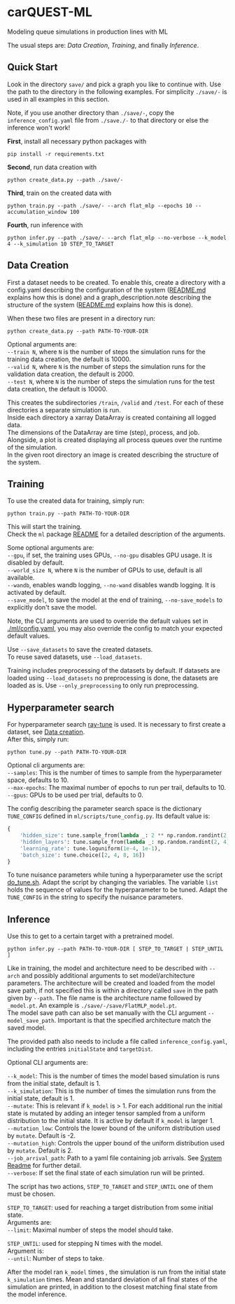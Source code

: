 # carQUEST-ML
Modeling queue simulations in production lines with ML

The usual steps are: *Data Creation*, *Training*, and finally *Inference*.

## Quick Start

Look in the directory `save/` and pick a graph you like to continue with. 
Use the path to the directory in the following examples. 
For simplicity `./save/-` is used in all examples in this section.

Note, if you use another directory than `./save/-`, copy the `inference_config.yaml` file 
from `./save./-` to that directory or else the inference won't work!

**First**, install all necessary python packages with 
```shell
pip install -r requirements.txt
```

**Second**, run data creation with
```shell
python create_data.py --path ./save/-
```

**Third**, train on the created data with
```shell
python train.py --path ./save/- --arch flat_mlp --epochs 10 --accumulation_window 100
```

**Fourth**, run inference with
```shell
python infer.py --path ./save/- --arch flat_mlp --no-verbose --k_model 4 --k_simulation 10 STEP_TO_TARGET
```

## Data Creation
First a dataset needs to be created. 
To enable this, create a directory with a config.yaml describing the configuration of the system 
([README.md](system/README.md) explains how this is done) 
and a graph_description.note describing the structure of the system 
([README.md](notation/README.md) explains how this is done).

When these two files are present in a directory run: 
```shell
python create_data.py --path PATH-TO-YOUR-DIR
```  
Optional arguments are:  
`--train N`, where `N` is the number of steps the simulation runs for the training data creation, the default is 10000.  
`--valid N`, where `N` is the number of steps the simulation runs for the validation data creation, the default is 2000.  
`--test N`, where `N` is the number of steps the simulation runs for the test data creation, the default is 10000.  

This creates the subdirectories `/train`, `/valid` and `/test`.
For each of these directories a separate simulation is run.  
Inside each directory a xarray DataArray is created containing all logged data.  
The dimensions of the DataArray are time (step), process, and job.  
Alongside, a plot is created displaying all process queues over the runtime of the simulation.  
In the given root directory an image is created describing the structure of the system.


## Training
To use the created data for training, simply run: 
```shell
python train.py --path PATH-TO-YOUR-DIR
```
This will start the training.  
Check the `ml` package [README](ml/README.md) for a detailed description of the arguments.

Some optional arguments are:  
`--gpu`, if set, the training uses GPUs, `--no-gpu` disables GPU usage. It is disabled by default.  
`--world_size N`, where `N` is the number of GPUs to use, default is all available.  
`--wandb`, enables wandb logging, `--no-wand` disables wandb logging. It is activated by default.  
`--save_model`, to save the model at the end of training, `--no-save_models` to explicitly don't save the model.

Note, the CLI arguments are used to override the default values set in [./ml/config.yaml](./ml/config.yaml), 
you may also override the config to match your expected default values.

Use `--save_datasets` to save the created datasets.  
To reuse saved datasets, use `--load_datasets`.

Training includes preprocessing of the datasets by default.
If datasets are loaded using `--load_datasets` no preprocessing is done, the datasets are loaded as is.
Use `--only_preprocessing` to only run preprocessing.


## Hyperparameter search
For hyperparameter search [ray-tune](https://www.ray.io/ray-tune) is used. 
It is necessary to first create a dataset, see [Data creation](#data-creation).  
After this, simply run: 
```shell
python tune.py --path PATH-TO-YOUR-DIR
```  

Optional cli arguments are:  
`--samples`: This is the number of times to sample from the hyperparameter space, defaults to 10.  
`--max-epochs`: The maximal number of epochs to run per trail, defaults to 10.  
`--gpus`: GPUs to be used per trial, defaults to 0.  

The config describing the parameter search space is the dictionary `TUNE_CONFIG` defined in `ml/scripts/tune_config.py`. 
Its default value is:
```python
{
    'hidden_size': tune.sample_from(lambda _: 2 ** np.random.randint(2, 9)),
    'hidden_layers': tune.sample_from(lambda _: np.random.randint(2, 4)),
    'learning_rate': tune.loguniform(1e-4, 1e-1),
    'batch_size': tune.choice([2, 4, 8, 16])
}
```

To tune nuisance parameters while tuning a hyperparameter use the script [do_tune.sh](./do_tune.sh). 
Adapt the script by changing the variables. The variable `list` holds the sequence of values for the hyperparameter
to be tuned. Adapt the `TUNE_CONFIG` in the string to specify the nuisance parameters.

## Inference
Use this to get to a certain target with a pretrained model. 

```shell
python infer.py --path PATH-TO-YOUR-DIR [ STEP_TO_TARGET | STEP_UNTIL ]
```  

Like in training, the model and architecture need to be described with `--arch` and possibly additional arguments to 
set model/architecture parameters.
The architecture will be created and loaded from the model save path, if not specified this is within a directory 
called `save` in the path given by `--path`.
The file name is the architecture name followed by `_model.pt`.
An example is `./save/-/save/FlatMLP_model.pt`.  
The model save path can also be set manually with the CLI argument `--model_save_path`.
Important is that the specified architecture match the saved model.

The provided path also needs to include a file called `inference_config.yaml`, 
including the entries `initialState` and `targetDist`.

Optional CLI arguments are:  

`--k_model`: This is the number of times the model based simulation is runs from the initial state, default is 1.  
`--k_simulation`: This is the number of times the simulation runs from the initial state, default is 1.  
`--mutate`: This is relevant if `k_model` is > 1. For each additional run the initial state is mutated 
by adding an integer tensor sampled from a uniform distribution to the initial state. 
It is active by default if `k_model` is larger 1.  
`--mutation_low`: Controls the lower bound of the uniform distribution used by `mutate`. Default is -2.  
`--mutation_high`: Controls the upper bound of the uniform distribution used by `mutate`. Default is 2.  
`--job_arrival_path`: Path to a yaml file containing job arrivals. 
See [System Readme](./system/README.md) for further detail.  
`--verbose`: If set the final state of each simulation run will be printed.

The script has two actions, `STEP_TO_TARGET` and `STEP_UNTIL` one of them must be chosen.  

`STEP_TO_TARGET`: used for reaching a target distribution from some initial state.  
Arguments are:  
`--limit`: Maximal number of steps the model should take.

`STEP_UNTIL`: used for stepping N times with the model.  
Argument is:  
`--until`: Number of steps to take.

After the model ran `k_model` times , the simulation is run from the initial state `k_simulation` times.
Mean and standard deviation of all final states of the simulation are printed, in addition to 
the closest matching final state from the model inference.
